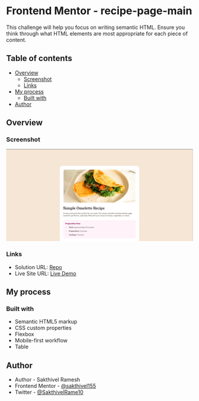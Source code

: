 # Frontend Mentor - recipe-page-main

This challenge will help you focus on writing semantic HTML. Ensure you think through what HTML elements are most appropriate for each piece of content.

## Table of contents

- [Overview](#overview)
  - [Screenshot](#screenshot)
  - [Links](#links)
- [My process](#my-process)
  - [Built with](#built-with)
- [Author](#author)


## Overview

### Screenshot

![](./preview.png)
 
### Links

- Solution URL: [Repo](https://github.com/sakthivel155/qr-code-component-main)
- Live Site URL: [Live Demo](https://sakthivel155.github.io/qr-code-component-main/)

## My process

### Built with

- Semantic HTML5 markup
- CSS custom properties
- Flexbox
- Mobile-first workflow
- Table

## Author

- Author - Sakthivel Ramesh
- Frontend Mentor - [@sakthivel155](https://www.frontendmentor.io/profile/sakthivel155)
- Twitter - [@SakthivelRame10](https://x.com/SakthivelRame10)

